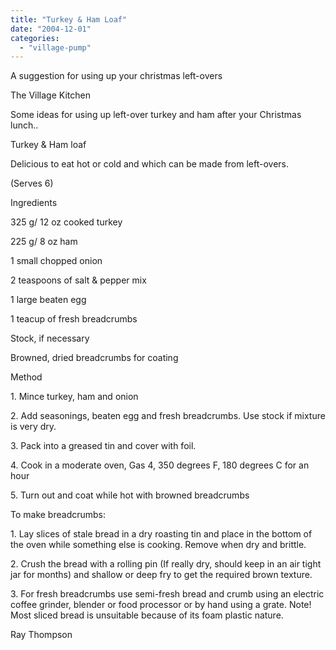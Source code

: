 ```yaml
---
title: "Turkey & Ham Loaf"
date: "2004-12-01"
categories: 
  - "village-pump"
---
```


A suggestion for using up your christmas left-overs

The Village Kitchen

Some ideas for using up left-over turkey and ham after your Christmas lunch..

Turkey & Ham loaf

Delicious to eat hot or cold and which can be made from left-overs.

(Serves 6)

Ingredients

325 g/ 12 oz cooked turkey

225 g/ 8 oz ham

1 small chopped onion

2 teaspoons of salt & pepper mix

1 large beaten egg

1 teacup of fresh breadcrumbs

Stock, if necessary

Browned, dried breadcrumbs for coating

Method

1\. Mince turkey, ham and onion

2\. Add seasonings, beaten egg and fresh breadcrumbs. Use stock if mixture is very dry.

3\. Pack into a greased tin and cover with foil.

4\. Cook in a moderate oven, Gas 4, 350 degrees F, 180 degrees C for an hour

5\. Turn out and coat while hot with browned breadcrumbs

To make breadcrumbs:

1\. Lay slices of stale bread in a dry roasting tin and place in the bottom of the oven while something else is cooking. Remove when dry and brittle.

2\. Crush the bread with a rolling pin (If really dry, should keep in an air tight jar for months) and shallow or deep fry to get the required brown texture.

3\. For fresh breadcrumbs use semi-fresh bread and crumb using an electric coffee grinder, blender or food processor or by hand using a grate. Note! Most sliced bread is unsuitable because of its foam plastic nature.

Ray Thompson
